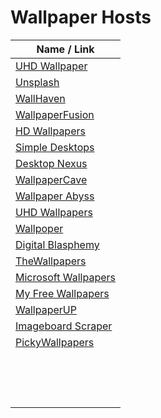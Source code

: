 # Wallpaper Hosts
| Name / Link                                                                                |
| ------------------------------------------------------------------------------------------ |
| [UHD Wallpaper](https://www.uhdpaper.com/)                                                 |
| [Unsplash](https://unsplash.com/)                                                          |
| [WallHaven](https://wallhaven.cc/)                                                         |
| [WallpaperFusion](https://www.wallpaperfusion.com/)                                        |
| [HD Wallpapers](https://www.hdwallpapers.net/)                                             |
| [Simple Desktops](http://simpledesktops.com/)                                              |
| [Desktop Nexus](https://www.desktopnexus.com/)                                             |
| [WallpaperCave](https://wallpapercave.com/)                                                |
| [Wallpaper Abyss](https://wall.alphacoders.com/)                                           |
| [UHD Wallpapers](https://uhdwallpapers.org/)                                               |
| [Wallpoper](http://wallpoper.com/)                                                         |
| [Digital Blasphemy](http://www.digitalblasphemy.com/)                                      |
| [TheWallpapers](https://thewallpapers.org/)                                                |
| [Microsoft Wallpapers](https://support.microsoft.com/en-us/help/17780/featured-wallpapers) |
| [My Free Wallpapers](https://www.myfreewallpapers.com/)                                    |
| [WallpaperUP](https://www.wallpaperup.com/) |
| [Imageboard Scraper](https://nik.bot.nu/) |
| [PickyWallpapers](https://pickywallpapers.com/) |
| []() |
| []() |
| []() |
| []() |
| []() |
| []() |
| []() |
| []() |
| []() |
| []() |
| []() |
| []() |
| []() |
| []() |
| []() |
